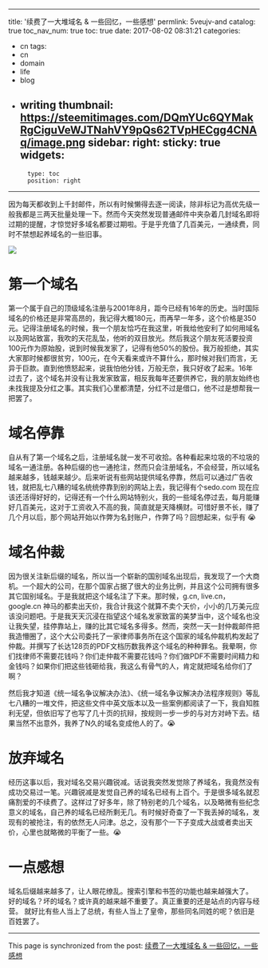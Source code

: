 
---
title: '续费了一大堆域名 & 一些回忆，一些感想'
permlink: 5veujv-and
catalog: true
toc_nav_num: true
toc: true
date: 2017-08-02 08:31:21
categories:
- cn
tags:
- cn
- domain
- life
- blog
- writing
thumbnail: https://steemitimages.com/DQmYUc6QYMakRgCiguVeWJTNahVY9pQs62TVpHECgg4CNAq/image.png
sidebar:
    right:
        sticky: true
widgets:
    -
        type: toc
        position: right
---


因为每天都收到上千封邮件，所以有时候懒得去逐一阅读，除非标记为高优先级一般我都是三两天批量处理一下。然而今天突然发现普通邮件中夹杂着几封域名即将过期的提醒，才惊觉好多域名都要过期啦。于是乎充值了几百美元，一通续费，同时不禁想起养域名的一些旧事。

![](https://steemitimages.com/DQmYUc6QYMakRgCiguVeWJTNahVY9pQs62TVpHECgg4CNAq/image.png)

# 第一个域名

第一个属于自己的顶级域名注册与2001年8月，距今已经有16年的历史。当时国际域名的价格还是非常高昂的，我记得大概180元，而再早一年多，这个价格是350元。记得注册域名的时候，我一个朋友恰巧在我这里，听我给他安利了如何用域名以及网站致富，我吹的天花乱坠，他听的双目放光。然后我这个朋友死活要投资100元作为原始股，说到时候我发家了，记得有他50%的股份。我万般拒绝，其实大家那时候都很贫穷，100元，在今天看来或许不算什么，那时候对我们而言，无异于巨款。直到他愤怒起来，说我怕他分钱，万般无奈，我只好收了起来。16年过去了，这个域名并没有让我发家致富，相反我每年还要供养它，我的朋友始终也未找我提及分红之事。其实我们心里都清楚，分红不过是借口，他不过是想帮我一把罢了。

# 域名停靠

自从有了第一个域名之后，注册域名就一发不可收拾。各种看起来垃圾的不垃圾的域名一通注册。各种后缀的也一通抢注，然而只会注册域名，不会经营，所以域名越来越多，钱越来越少。后来听说有些网站提供域名停靠，然后可以通过广告收钱，就把乱七八糟的域名统统停靠到别的网站上去，我记得有个sedo.com 现在应该还活得好好的，记得还有一个什么网站特别火，我的一些域名停过去，每月能赚好几百美元，这对于工资收入不高的我，简直就是天降横财。可惜好景不长，赚了几个月以后，那个网站开始以作弊为名封账户，作弊了吗？回想起来，似乎有 😭

# 域名仲裁

因为很关注新后缀的域名，所以当一个崭新的国别域名出现后，我发现了一个大商机。一个超大的公司，在那个国家占据了很大的业务比例，并且这个公司拥有很多其它国别域名。于是我就把这个域名注了下来。那时候，g.cn, live.cn， google.cn 神马的都卖出天价，我合计我这个就算不卖个天价，小小的几万美元应该没问题吧。于是我天天沉浸在指望这个域名发家致富的美梦当中，这个域名也没让我失望，挂停靠站上，赚的比其它域名多得多。然而，突然一天一封仲裁邮件把我造懵圈了，这个大公司委托了一家律师事务所在这个国家的域名仲裁机构发起了仲裁。并撰写了长达128页的PDF文档历数我养这个域名的种种罪名。我晕啊，你们找律师不需要花钱吗？你们走仲裁不需要花钱吗？你们做PDF不需要时间精力和金钱吗？如果你们把这些钱砸给我，我这么有骨气的人，肯定就把域名给你们了啊？

然后我才知道《统一域名争议解决办法》、《统一域名争议解决办法程序规则》等乱七八糟的一堆文件，把这些文件中英文版本以及一些案例都阅读了一下，我自知胜利无望，但依旧写了也写了几十页的抗辩，按规则一步一步的与对方对峙下去。结果当然不出意外，我养了N久的域名变成他人的了。😭


# 放弃域名

经历这事以后，我对域名交易兴趣锐减。话说我突然发觉除了养域名，我竟然没有成功交易过一笔。兴趣锐减是发觉自己养的域名已经有上百个。于是很多域名就忍痛割爱的不续费了。这样过了好多年，除了特别老的几个域名，以及略微有些纪念意义的域名，自己养的域名已经所剩无几。有时候好奇查了一下我丢掉的域名，发现有的被抢注，有的依然无人问津。总之，没有那个一下子变成大战或者卖出天价，心里也就略微的平衡了一些。😭

# 一点感想

域名后缀越来越多了，让人眼花缭乱。搜索引擎和书签的功能也越来越强大了。
好的域名？坏的域名？或许真的越来越不重要了。真正重要的还是站点的内容与经营。
就好比有些人当上了总统，有些人当上了皇帝，那些同名同姓的呢？依旧是百姓罢了。

- - -

This page is synchronized from the post: [续费了一大堆域名 & 一些回忆，一些感想](https://steemit.com/@oflyhigh/5veujv-and)
